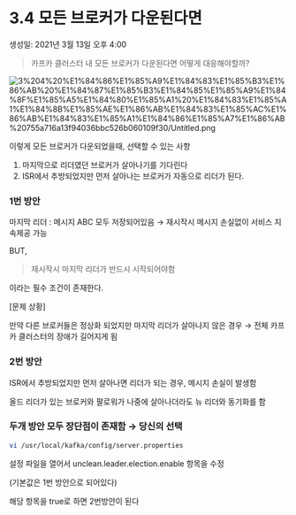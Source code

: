 # 3.4 모든 브로커가 다운된다면

생성일: 2021년 3월 13일 오후 4:00

> 카프카 클러스터 내 모든 브로커가 다운된다면 어떻게 대응해야할까?

![3%204%20%E1%84%86%E1%85%A9%E1%84%83%E1%85%B3%E1%86%AB%20%E1%84%87%E1%85%B3%E1%84%85%E1%85%A9%E1%84%8F%E1%85%A5%E1%84%80%E1%85%A1%20%E1%84%83%E1%85%A1%E1%84%8B%E1%85%AE%E1%86%AB%E1%84%83%E1%85%AC%E1%86%AB%E1%84%83%E1%85%A1%E1%84%86%E1%85%A7%E1%86%AB%20755a716a13f94036bbc526b060109f30/Untitled.png](3%204%20%E1%84%86%E1%85%A9%E1%84%83%E1%85%B3%E1%86%AB%20%E1%84%87%E1%85%B3%E1%84%85%E1%85%A9%E1%84%8F%E1%85%A5%E1%84%80%E1%85%A1%20%E1%84%83%E1%85%A1%E1%84%8B%E1%85%AE%E1%86%AB%E1%84%83%E1%85%AC%E1%86%AB%E1%84%83%E1%85%A1%E1%84%86%E1%85%A7%E1%86%AB%20755a716a13f94036bbc526b060109f30/Untitled.png)

이렇게 모든 브로커가 다운되었을때, 선택할 수 있는 사항

1. 마지막으로 리더였던 브로커가 살아나기를 기다린다
2. ISR에서 추방되었지만 먼저 살아나는 브로커가 자동으로 리더가 된다.

### 1번 방안

마지막 리더 : 메시지 ABC 모두 저장되어있음 → 재시작시 메시지 손실없이 서비스 지속제공 가능

BUT,

> 재시작시 마지막 리더가 반드시 시작되어야함

이라는 필수 조건이 존재한다.

[문제 상황]

만약 다른 브로커들은 정상화 되었지만 마지막 리더가 살아나지 않은 경우 → 전체 카프카 클러스터의 장애가 길어지게 됨

### 2번 방안

ISR에서 추방되었지만 먼저 살아나면 리더가 되는 경우, 메시지 손실이 발생함

올드 리더가 있는 브로커와 팔로워가 나중에 살아나더라도 뉴 리더와 동기화를 함

### 두개 방안 모두 장단점이 존재함 → 당신의 선택

```bash
vi /usr/local/kafka/config/server.properties
```

설정 파일을 열어서 unclean.leader.election.enable 항목을 수정

(기본값은 1번 방안으로 되어있다)

해당 항목을 true로 하면 2번방안이 된다
